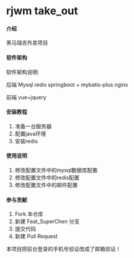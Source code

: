 # rjwm take_out

#### 介绍
黑马瑞吉外卖项目

#### 软件架构
软件架构说明:

后端
Mysql
redis
springboot + mybatis-plus
nginx

前端
vue+jquery



#### 安装教程

1.  准备一台服务器
2.  配置java环境
3.  安装redis

#### 使用说明

1.  修改配置文件中的mysql数据库配置
2.  修改配置文件中的redis配置
3.  修改配置文件中的邮件配置

#### 参与贡献

1.  Fork 本仓库
2.  新建 Feat_SuperChen 分支
3.  提交代码
4.  新建 Pull Request


本项目把前台登录的手机号验证改成了邮箱验证！